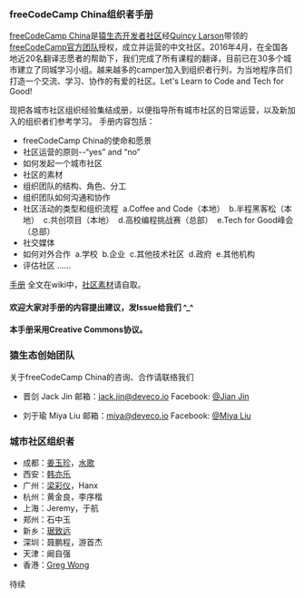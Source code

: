 ### freeCodeCamp China组织者手册 
[freeCodeCamp China](https://www.freecodecamp.cn/)是[猿生态开发者社区](www.deveco.io)经[Quincy Larson](https://github.com/QuincyLarson)带领的[freeCodeCamp官方团队](https://github.com/freeCodeCamp/freeCodeCamp)授权，成立并运营的中文社区。2016年4月，在全国各地近20名翻译志愿者的帮助下，我们完成了所有课程的翻译，目前已在30多个城市建立了同城学习小组。越来越多的camper加入到组织者行列，为当地程序员们打造一个交流、学习、协作的有爱的社区。Let's Learn to Code and Tech for Good!

现把各城市社区组织经验集结成册，以便指导所有城市社区的日常运营，以及新加入的组织者们参考学习。
手册内容包括：
- freeCodeCamp China的使命和愿景
- 社区运营的原则--“yes” and “no”
- 如何发起一个城市社区
- 社区的素材
- 组织团队的结构、角色、分工
- 组织团队如何沟通和协作
- 社区活动的类型和组织流程
  a.Coffee and Code（本地）
  b.半程黑客松（本地）
  c.共创项目（本地）
  d.高校编程挑战赛（总部）
  e.Tech for Good峰会（总部）
- 社交媒体
- 如何对外合作
  a.学校
  b.企业
  c.其他技术社区
  d.政府
  e.其他机构
- 评估社区
......

[手册](https://github.com/FreeCodeCampChina/local-organizers-mannual/wiki) 全文在wiki中，[社区素材](https://github.com/FreeCodeCampChina/assets)请自取。
#### 欢迎大家对手册的内容提出建议，发Issue给我们 ^_^
#### 本手册采用Creative Commons协议。

### 猿生态创始团队
关于freeCodeCamp China的咨询、合作请联络我们

* 晋剑 Jack Jin
  邮箱：jack.jin@deveco.io
  Facebook: [@Jian Jin](https://www.facebook.com/jinjian2014)

* 刘于瑜 Miya Liu
  邮箱：miya@deveco.io
  Facebook: [@Miya Liu](https://www.facebook.com/miya.liu.144)

### 城市社区组织者
* 成都：[姜玉珍](https://github.com/jiangyuzhen)，[水歌](https://github.com/TechQuery)
* 西安：[韩亦乐](https://github.com/icorvoh)
* 广州：[梁彩仪](https://github.com/CherryLiang)，Hanx
* 杭州：黄金良，李序楷
* 上海：Jeremy，于航
* 郑州：石中玉
* 新乡：[琚致远](https://github.com/juzhiyuan)
* 深圳：聂鹏程，游首杰
* 天津：阚自强
* 香港：[Greg Wong](https://github.com/gregorywong)

待续
